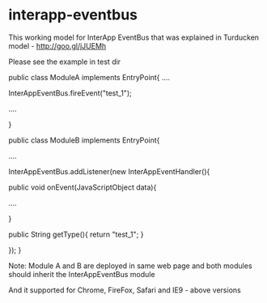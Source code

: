 interapp-eventbus
=================
This working model for InterApp EventBus that was explained in Turducken model - http://goo.gl/jJUEMh

Please see the example in test dir

public class ModuleA implements EntryPoint{
....

InterAppEventBus.fireEvent("test_1");

....

}

public class ModuleB implements EntryPoint{

....

InterAppEventBus.addListener(new InterAppEventHandler(){

public void onEvent(JavaScriptObject data){

....

}

public String getType(){
return "test_1";
}

});
}

Note: Module A and B are deployed in same web page 
and both modules should inherit the InterAppEventBus module


And it supported for Chrome, FireFox, Safari and IE9 - above versions

